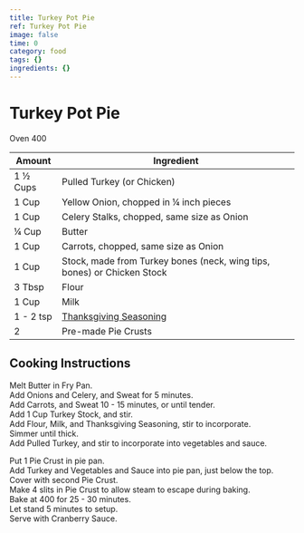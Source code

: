 ```yaml
---
title: Turkey Pot Pie
ref: Turkey Pot Pie
image: false
time: 0
category: food
tags: {}
ingredients: {}
---
```

# Turkey Pot Pie  
  
Oven 400  
  
|Amount | Ingredient|  
|----|----|  
1 ½ Cups | Pulled Turkey (or Chicken)  
1 Cup | Yellow Onion, chopped in ¼ inch pieces  
1 Cup | Celery Stalks, chopped, same size as Onion  
¼ Cup | Butter  
1 Cup | Carrots, chopped, same size as Onion  
1 Cup | Stock, made from Turkey bones (neck, wing tips, bones) or Chicken Stock  
3 Tbsp | Flour  
1 Cup | Milk  
1 - 2 tsp | [Thanksgiving Seasoning](../Thanksgiving-Seasoning)   
2 | Pre-made Pie Crusts  
  
## Cooking Instructions  
  
Melt Butter in Fry Pan.  
Add Onions and Celery, and Sweat for 5 minutes.  
Add Carrots, and Sweat 10 - 15 minutes, or until tender.  
Add 1 Cup Turkey Stock, and stir.  
Add Flour, Milk, and Thanksgiving Seasoning, stir to incorporate.  
Simmer until thick.  
Add Pulled Turkey, and stir to incorporate into vegetables and sauce.  
  
Put 1 Pie Crust in pie pan.  
Add Turkey and Vegetables and Sauce into pie pan, just below the top.  
Cover with second Pie Crust.  
Make 4 slits in Pie Crust to allow steam to escape during baking.  
Bake at 400 for 25 - 30 minutes.  
Let stand 5 minutes to setup.  
Serve with Cranberry Sauce.  
  
  
  
   
  
  